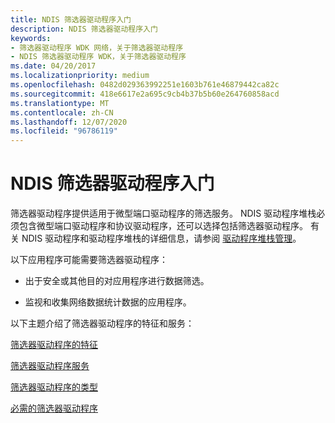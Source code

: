 ```yaml
---
title: NDIS 筛选器驱动程序入门
description: NDIS 筛选器驱动程序入门
keywords:
- 筛选器驱动程序 WDK 网络，关于筛选器驱动程序
- NDIS 筛选器驱动程序 WDK，关于筛选器驱动程序
ms.date: 04/20/2017
ms.localizationpriority: medium
ms.openlocfilehash: 0482d029363992251e1603b761e46879442ca82c
ms.sourcegitcommit: 418e6617e2a695c9cb4b37b5b60e264760858acd
ms.translationtype: MT
ms.contentlocale: zh-CN
ms.lasthandoff: 12/07/2020
ms.locfileid: "96786119"
---
```

# <a name="getting-started-with-ndis-filter-drivers"></a>NDIS 筛选器驱动程序入门

筛选器驱动程序提供适用于微型端口驱动程序的筛选服务。 NDIS 驱动程序堆栈必须包含微型端口驱动程序和协议驱动程序，还可以选择包括筛选器驱动程序。 有关 NDIS 驱动程序和驱动程序堆栈的详细信息，请参阅 [驱动程序堆栈管理](driver-stack-management.md)。

以下应用程序可能需要筛选器驱动程序：

-   出于安全或其他目的对应用程序进行数据筛选。

-   监视和收集网络数据统计数据的应用程序。

以下主题介绍了筛选器驱动程序的特征和服务：

[筛选器驱动程序的特征](filter-driver-characteristics.md)

[筛选器驱动程序服务](filter-driver-services.md)

[筛选器驱动程序的类型](types-of-filter-drivers.md)

[必需的筛选器驱动程序](mandatory-filter-drivers.md)

 

 





